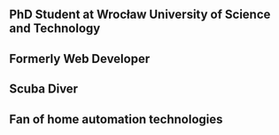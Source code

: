 ## PhD Student at Wrocław University of Science and Technology

## Formerly Web Developer

## Scuba Diver

## Fan of home automation technologies 
